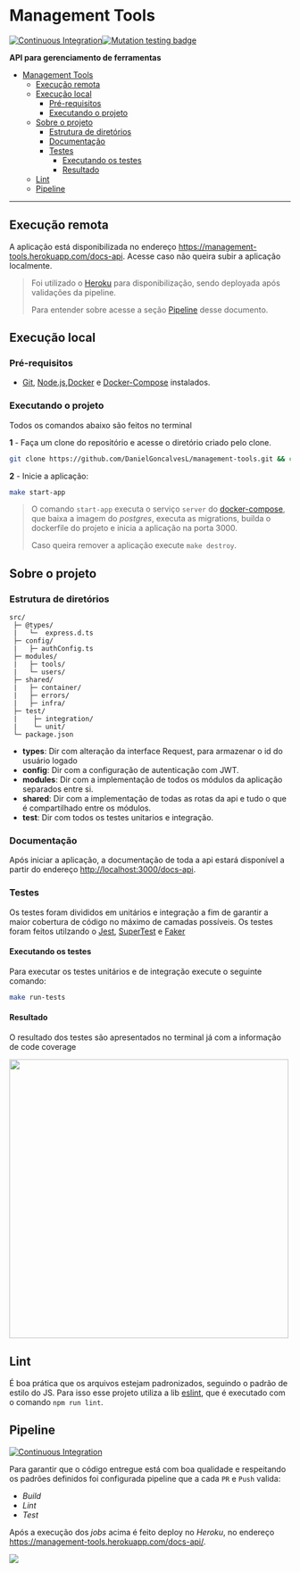 # Management Tools

[![Continuous Integration](https://github.com/DanielGoncalvesL/management-tools/actions/workflows/continuous_integration.yml/badge.svg)](https://github.com/DanielGoncalvesL/management-tools/actions/workflows/continuous_integration.yml)[![Mutation testing badge](https://img.shields.io/endpoint?style=flat&url=https%3A%2F%2Fbadge-api.stryker-mutator.io%2Fgithub.com%2FDanielGoncalvesL%2Fmanagement-tools%2Fmain)](https://dashboard.stryker-mutator.io/reports/github.com/DanielGoncalvesL/management-tools/main)

**API para gerenciamento de ferramentas**

- [Management Tools](#management-tools)
  - [Execução remota](#execução-remota)
  - [Execução local](#execução-local)
    - [Pré-requisitos](#pré-requisitos)
    - [Executando o projeto](#executando-o-projeto)
  - [Sobre o projeto](#sobre-o-projeto)
    - [Estrutura de diretórios](#estrutura-de-diretórios)
    - [Documentação](#documentação)
    - [Testes](#testes)
      - [Executando os testes](#executando-os-testes)
      - [Resultado](#resultado)
  - [Lint](#lint)
  - [Pipeline](#pipeline)

---

## Execução remota

A aplicação está disponibilizada no endereço <https://management-tools.herokuapp.com/docs-api>. Acesse caso não queira subir a aplicação localmente.

> Foi utilizado o [Heroku](https://www.heroku.com/) para disponibilização, sendo deployada após validações da pipeline.
>
> Para entender sobre acesse  a seção [Pipeline](#pipeline) desse documento.

## Execução local

### Pré-requisitos

- [Git](https://git-scm.com/download/), [Node.js](https://nodejs.org/en/download/),[Docker](https://docs.docker.com/get-docker/) e [Docker-Compose](https://docs.docker.com/compose/install/) instalados.

### Executando o projeto

Todos os comandos abaixo são feitos no terminal

**1** - Faça um clone do repositório e acesse o diretório criado pelo clone.

```sh
git clone https://github.com/DanielGoncalvesL/management-tools.git && cd management-tools
```

**2** - Inicie a aplicação:

```sh
make start-app
```

> O comando `start-app` executa o serviço `server` do [docker-compose](./docker-compose.yml), que baixa a imagem do _postgres_, executa as migrations, builda o dockerfile do projeto e inicia a aplicação na porta 3000.
>
> Caso queira remover a aplicação execute `make destroy`.

## Sobre o projeto

### Estrutura de diretórios

```
src/
 ├─ @types/
 |   └─  express.d.ts
 ├─ config/
 |   ├─ authConfig.ts
 ├─ modules/
 |   ├─ tools/
 |   └─ users/
 ├─ shared/
 |   ├─ container/
 |   ├─ errors/
 |   ├─ infra/
 ├─ test/
 |    ├─ integration/
 |    └─ unit/
 └─ package.json
```

- **types**: Dir com alteração da interface Request, para armazenar o id do usuário logado
- **config**: Dir com a configuração de autenticação com JWT.
- **modules**: Dir com a implementação de todos os módulos da aplicação separados entre si.
- **shared**: Dir com a implementação de todas as rotas da api e tudo o que é compartilhado entre os módulos.
- **test**: Dir com todos os testes unitarios e integração.

### Documentação

Após iniciar a aplicação, a documentação de toda a api estará disponível a partir do endereço <http://localhost:3000/docs-api>.

### Testes

Os testes foram divididos em unitários e integração a fim de garantir a maior cobertura de código no máximo de camadas possíveis. Os testes foram feitos utilzando o [Jest](https://www.npmjs.com/package/jest), [SuperTest](https://www.npmjs.com/package/supertest) e [Faker](https://www.npmjs.com/package/faker)
#### Executando os testes

Para executar os testes unitários e de integração execute o seguinte comando:

```sh
make run-tests
```

#### Resultado

O resultado dos testes são apresentados no terminal já com a informação de code coverage

<img src=https://user-images.githubusercontent.com/55817154/112734154-c8798800-8f22-11eb-8ffb-47a433286ca1.png height="500">


## Lint

É boa prática que os arquivos estejam padronizados, seguindo o padrão de estilo do JS.
Para isso esse projeto utiliza a lib [eslint](https://www.npmjs.com/package/eslint), que é executado com o comando `npm run lint`.

## Pipeline

[![Continuous Integration](https://github.com/DanielGoncalvesL/management-tools/actions/workflows/continuous_integration.yml/badge.svg)](https://github.com/DanielGoncalvesL/management-tools/actions/workflows/continuous_integration.yml)

Para garantir que o código entregue está com boa qualidade e respeitando os padrões definidos foi configurada pipeline que a cada `PR` e `Push` valida:
- _Build_
- _Lint_
- _Test_

Após a execução dos _jobs_ acima é feito deploy no _Heroku_, no endereço <https://management-tools.herokuapp.com/docs-api/>.

<img src=https://user-images.githubusercontent.com/55817154/113007972-0823b800-914d-11eb-8648-4ab7023a41b4.png>
